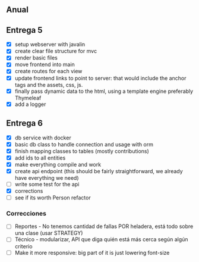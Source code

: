 ## Anual

## Entrega 5

- [x] setup webserver with javalin
- [x] create clear file structure for mvc
- [x] render basic files
- [x] move frontend into main
- [x] create routes for each view
- [x] update frontend links to point to server: that would include the anchor tags and the assets, css, js.
- [x] finally pass dynamic data to the html, using a template engine preferably Thymeleaf
- [x] add a logger

## Entrega 6

- [x] db service with docker
- [x] basic db class to handle connection and usage with orm
- [x] finish mapping classes to tables (mostly contributions)
- [x] add ids to all entities
- [x] make everything compile and work
- [x] create api endpoint (this should be fairly straightforward, we already have everything we need)
- [ ] write some test for the api
- [x] corrections
- [ ] see if its worth Person refactor

### Correcciones

- [ ] Reportes - No tenemos cantidad de fallas POR heladera, está todo sobre una clase (usar STRATEGY)
- [ ] Técnico - modularizar, API que diga quién está más cerca según algún criterio
- [ ] Make it more responsive: big part of it is just lowering font-size
